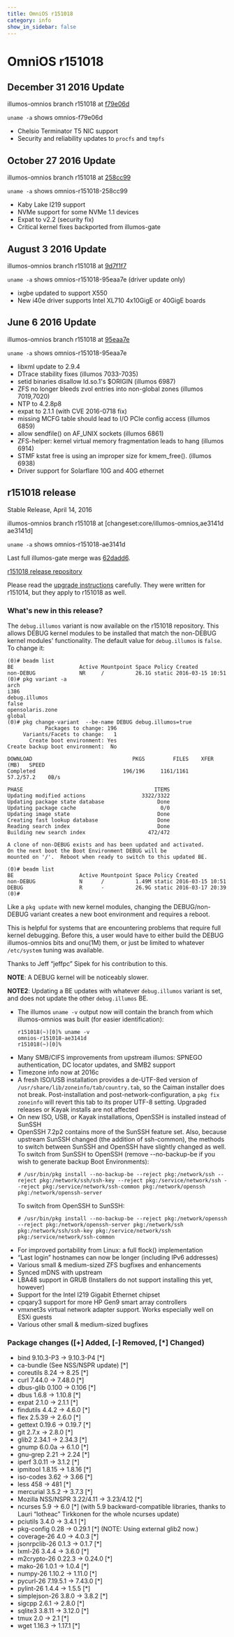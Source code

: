```yaml
---
title: OmniOS r151018
category: info
show_in_sidebar: false
---
```


# OmniOS r151018

## December 31 2016 Update

illumos-omnios branch r151018 at [f79e06d](https://omnios.omniti.com/changeset.php/core/illumos-omnios/f79e06d)

`uname -a` shows omnios-f79e06d

* Chelsio Terminator T5 NIC support
* Security and reliability updates to `procfs` and `tmpfs` 

## October 27 2016 Update

illumos-omnios branch r151018 at [258cc99](https://omnios.omniti.com/changeset.php/core/illumos-omnios/258cc99)

`uname -a` shows omnios-r151018-258cc99

* Kaby Lake I219 support
* NVMe support for some NVMe 1.1 devices
* Expat to v2.2 (security fix)
* Critical kernel fixes backported from illumos-gate

## August 3 2016 Update

illumos-omnios branch r151018 at [9d7f1f7](https://omnios.omniti.com/changeset.php/core/illumos-omnios/9d7f1f7)

`uname -a` shows omnios-r151018-95eaa7e (driver update only)

* ixgbe updated to support X550
* New i40e driver supports Intel XL710 4x10GigE or 40GigE boards

## June 6 2016 Update

illumos-omnios branch r151018 at [95eaa7e](https://omnios.omniti.com/changeset.php/core/illumos-omnios/95eaa7e)

`uname -a` shows omnios-r151018-95eaa7e

* libxml update to 2.9.4
* DTrace stability fixes (illumos 7033-7035)
* setid binaries disallow ld.so.1's $ORIGIN (illumos 6987)
* ZFS no longer bleeds zvol entries into non-global zones (illumos 7019,7020)
* NTP to 4.2.8p8
* expat to 2.1.1 (with CVE 2016-0718 fix)
* missing MCFG table should lead to I/O PCIe config access (illumos 6859)
* allow sendfile() on AF_UNIX sockets (illumos 6861)
* ZFS-helper:  kernel virtual memory fragmentation leads to hang (illumos 6914)
* STMF kstat free is using an improper size for kmem_free(). (illumos 6938)
* Driver support for Solarflare 10G and 40G ethernet

## r151018 release

Stable Release, April 14, 2016

illumos-omnios branch r151018 at [changeset:core/illumos-omnios,ae3141d
ae3141d]

`uname -a` shows omnios-r151018-ae3141d

Last full illumos-gate merge was [62dadd6](https://github.com/illumos/illumos-gate/commit/62dadd6).

[r151018 release repository](http://pkg.omniti.com/omnios/r151018/)

Please read the [upgrade instructions](/legacy/upgrade_to_r151014)
carefully. They were written for r151014, but they apply to r151018 as
well.

### What's new in this release?

The `debug.illumos` variant is now available on the r151018 repository. This allows DEBUG kernel modules to be installed that match the non-DEBUG kernel modules' functionality.  The default value for `debug.illumos` is `false`.  To change it:

```
(0)# beadm list
BE                     Active Mountpoint Space Policy Created
non-DEBUG              NR     /          26.1G static 2016-03-15 10:51
(0)# pkg variant -a
arch                                                                   i386
debug.illumos                                                          false
opensolaris.zone                                                       global
(0)# pkg change-variant  --be-name DEBUG debug.illumos=true
            Packages to change: 196
     Variants/Facets to change:   1
       Create boot environment: Yes
Create backup boot environment:  No

DOWNLOAD                                PKGS         FILES    XFER (MB)   SPEED
Completed                            196/196     1161/1161    57.2/57.2    0B/s

PHASE                                          ITEMS
Updating modified actions                  3322/3322
Updating package state database                 Done 
Updating package cache                           0/0 
Updating image state                            Done 
Creating fast lookup database                   Done 
Reading search index                            Done 
Building new search index                    472/472 

A clone of non-DEBUG exists and has been updated and activated.
On the next boot the Boot Environment DEBUG will be
mounted on '/'.  Reboot when ready to switch to this updated BE.

(0)# beadm list
BE                     Active Mountpoint Space Policy Created
non-DEBUG              N      /          1.49M static 2016-03-15 10:51
DEBUG                  R      -          26.9G static 2016-03-17 20:39
(0)# 
```


Like a `pkg update` with new kernel modules, changing the DEBUG/non-DEBUG variant
creates a new boot environment and requires a reboot.

This is helpful for systems that are encountering problems that require
full kernel debugging. Before this, a user would have to either build
the DEBUG illumos-omnios bits and onu(1M) them, or just be limited to
whatever `/etc/system` tuning was available.

Thanks to Jeff “jeffpc” Sipek for his contribution to this.

**NOTE**: A DEBUG kernel will be noticeably slower.

**NOTE2**: Updating a BE updates with whatever `debug.illumos` variant is set,
and does not update the other `debug.illumos` BE.

* The illumos `uname -v` output now will contain the branch
  from which illumos-omnios was built (for easier identification):
  ```
  r151018(~)[0]% uname -v
  omnios-r151018-ae3141d
  r151018(~)[0]%
  ```
* Many SMB/CIFS improvements from upstream illumos: SPNEGO authentication,
  DC locator updates, and SMB2 support
* Timezone info now at 2016c
* A fresh ISO/USB installation provides a de-UTF-8ed version of
  `/usr/share/lib/zoneinfo/tab/country.tab`, so the Caiman installer
  does not break. Post-installation and post-network-configuration,
  a `pkg fix zoneinfo` will revert this tab to its proper UTF-8 setting.
  Upgraded releases or Kayak installs are not affected
* On new ISO, USB, or Kayak installations, OpenSSH is installed instead of SunSSH
* OpenSSH 7.2p2 contains more of the SunSSH feature set. Also, because upstream
  SunSSH changed (the addition of ssh-common), the methods to switch between SunSSH
  and OpenSSH have slightly changed as well. To switch from SunSSH to OpenSSH
  (remove --no-backup-be if you wish to generate backup Boot Environments):
  ```
  # /usr/bin/pkg install --no-backup-be --reject pkg:/network/ssh --reject pkg:/network/ssh/ssh-key --reject pkg:/service/network/ssh --reject pkg:/service/network/ssh-common pkg:/network/openssh pkg:/network/openssh-server
  ```
  To switch from OpenSSH to SunSSH:
  ```
  # /usr/bin/pkg install --no-backup-be --reject pkg:/network/openssh --reject pkg:/network/openssh-server pkg:/network/ssh pkg:/network/ssh/ssh-key pkg:/service/network/ssh pkg:/service/network/ssh-common
  ```
* For improved portability from Linux: a full flock() implementation
* “Last login” hostnames can now be longer (including IPv6 addresses)
* Various small & medium-sized ZFS bugfixes and enhancements
* Synced mDNS with upstream
* LBA48 support in GRUB (Installers do not support installing this yet, however)
* Support for the Intel I219 Gigabit Ethernet chipset
* cpqary3 support for more HP Gen9 smart array controllers
* vmxnet3s virtual network adapter support.  Works especially well on ESXi guests
* Various other small & medium-sized bugfixes

### Package changes ([+] Added, [-] Removed, [*] Changed)

* bind 9.10.3-P3 -> 9.10.3-P4 [*]
* ca-bundle (See NSS/NSPR update) [*]
* coreutils  8.24 -> 8.25 [*]
* curl 7.44.0 -> 7.48.0 [*]
* dbus-glib 0.100 -> 0.106 [*]
* dbus 1.6.8 -> 1.10.8 [*]
* expat 2.1.0 -> 2.1.1 [*]
* findutils 4.4.2 -> 4.6.0 [*]
* flex 2.5.39 -> 2.6.0 [*]
* gettext 0.19.6 -> 0.19.7 [*]
* git 2.7.x -> 2.8.0 [*]
* glib2 2.34.1 -> 2.34.3 [*]
* gnump 6.0.0a -> 6.1.0 [*]
* gnu-grep 2.21 -> 2.24 [*]
* iperf 3.0.11 -> 3.1.2 [*]
* ipmitool 1.8.15 -> 1.8.16 [*]
* iso-codes 3.62 -> 3.66 [*]
* less 458 -> 481 [*]
* mercurial 3.5.2 -> 3.7.3 [*]
* Mozilla NSS/NSPR 3.22/4.11 -> 3.23/4.12 [*]
* ncurses 5.9 -> 6.0 [*] (with 5.9 backward-compatible libraries, thanks to Lauri “lotheac” Tirkkonen for the whole ncurses update)
* pciutils 3.4.0 -> 3.4.1 [*]
* pkg-config 0.28 -> 0.29.1 [*] (NOTE: Using external glib2 now.)
* coverage-26 4.0 -> 4.0.3 [*]
* jsonrpclib-26 0.1.3 -> 0.1.7 [*]
* lxml-26 3.4.4 -> 3.6.0 [*]
* m2crypto-26 0.22.3 -> 0.24.0 [*]
* mako-26 1.0.1 -> 1.0.4 [*]
* numpy-26 1.10.2 -> 1.11.0 [*]
* pycurl-26 7.19.5.1 -> 7.43.0 [*]
* pylint-26 1.4.4 -> 1.5.5 [*]
* simplejson-26 3.8.0 -> 3.8.2 [*]
* sigcpp 2.6.1 -> 2.8.0 [*]
* sqlite3 3.8.11 -> 3.12.0 [*]
* tmux 2.0 -> 2.1 [*]
* wget 1.16.3 -> 1.17.1 [*]

